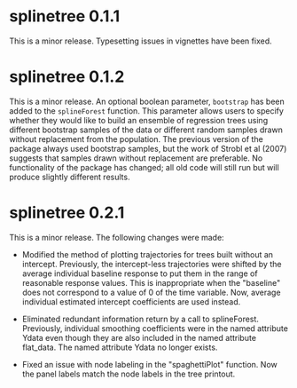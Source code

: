 splinetree 0.1.1
================

This is a minor release. Typesetting issues in vignettes have been fixed. 


splinetree 0.1.2
================

This is a minor release. An optional boolean parameter, ``bootstrap`` has been added to the ``splineForest`` function. This parameter allows users to specify whether they would like to build an ensemble of regression trees using different bootstrap samples of the data or different random samples drawn without replacement from the population. The previous version of the package always used bootstrap samples, but the work of Strobl et al (2007) suggests that samples drawn without replacement are preferable. No functionality of the package has changed; all old code will still run but will produce slightly different results.

splinetree 0.2.1
================

This is a minor release. The following changes were made:

* Modified the method of plotting trajectories for trees built without an intercept. Previously, the intercept-less trajectories were shifted by the average individual baseline response to put them in the range of reasonable response values. This is inappropriate when the "baseline" does not correspond to a value of 0 of the time variable. Now, average individual estimated intercept coefficients are used instead.

* Eliminated redundant information return by a call to splineForest. Previously, individual smoothing coefficients were in the named attribute Ydata even though they are also included in the named attribute flat_data. The named attribute Ydata no longer exists. 

* Fixed an issue with node labeling in the "spaghettiPlot" function. Now the panel labels match the node labels in the tree printout. 
